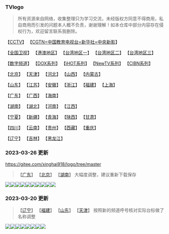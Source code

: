 ### TVlogo
> 所有资源来自网络，收集整理只为学习交流，未经版权方同意不得商用，私自商用而引发的问题本人概不负责，谢谢理解！如本仓库中部分内容存在侵权行为，欢迎留言联系我删除。
> 
【[CCTV](./md/01.md)】  【[CGTN=中国教育电视台=新华社=中央新影](./md/02.md)】

【[全国卫视](./md/03.md)】  【[港澳地区](./md/04.md)】  【[台湾地区一](./md/05.md)】  【[台湾地区二](./md/06.md)】  【[台湾地区三](./md/07.md)】

【[数字频道](./md/08.md)】  【[DOX系列](./md/09.md)】  【[iHOT系列](./md/12.md)】  【[NewTV系列](./md/13.md)】  【[CIBN系列](./md/14.md)】

【[北京](./md/33.md)】  【[天津](./md/34.md)】  【[河北](./md/10.md)】  【[山西](./md/36.md)】  【[内蒙古](./md/37.md)】

【[山东](./md/11.md)】  【[江苏](./md/21.md)】  【[安徽](./md/22.md)】  【[浙江](./md/23.md)】  【[福建](./md/24.md)】  【[上海](./md/25.md)】

【[广东](./md/26.md)】  【[广西](./md/27.md)】  【[海南](./md/28.md)】

【[湖南](./md/29.md)】  【[湖北](./md/30.md)】  【[河南](./md/31.md)】  【[江西](./md/32.md)】

【[宁夏](./md/38.md)】  【[新疆](./md/39.md)】  【[青海](./md/40.md)】  【[陕西](./md/41.md)】  【[甘肃](./md/42.md)】

【[四川](./md/43.md)】  【[云南](./md/44.md)】  【[贵州](./md/45.md)】  【[西藏](./md/46.md)】  【[重庆](./md/47.md)】

【[辽宁](./md/48.md)】  【[吉林](./md/49.md)】  【[黑龙江](./md/50.md)】

### 2023-03-26 更新
https://gitee.com/xinghai918/logo/tree/master
> 【[广东](./md/26.md)】  【[北京](./md/33.md)】  【[湖南](./md/29.md)】  大幅度调整，建议重新下载保存

<img src="https://raw.githubusercontent.com/wanglindl/TVlogo/main/img/xindm.png"><img src="https://raw.githubusercontent.com/wanglindl/TVlogo/main/img/jtlc.png"><img src="https://raw.githubusercontent.com/wanglindl/TVlogo/main/img/TVB3.png"><img src="https://raw.githubusercontent.com/wanglindl/TVlogo/main/img/TVB5.png"><img src="https://raw.githubusercontent.com/wanglindl/TVlogo/main/img/HOY1.png"><img src="https://raw.githubusercontent.com/wanglindl/TVlogo/main/img/CTI5.png"><img src="https://raw.githubusercontent.com/wanglindl/TVlogo/main/img/jingcai01.png"><img src="https://raw.githubusercontent.com/wanglindl/TVlogo/main/img/jingcai02.png"><img src="https://raw.githubusercontent.com/wanglindl/TVlogo/main/img/jingcai03.png"><img src="https://raw.githubusercontent.com/wanglindl/TVlogo/main/img/jingcai04.png">

### 2023-03-20 更新
> 【[辽宁](./md/48.md)】  【[福建](./md/24.md)】  【[山东](./md/20.md)】  【[天津](./md/34.md)】
> 按照新的频道呼号核对实际台标做了名称调整

<img src="https://raw.githubusercontent.com/wanglindl/TVlogo/main/img/leyou.png"><img src="https://raw.githubusercontent.com/wanglindl/TVlogo/main/img/huashu4k.png"><img src="https://raw.githubusercontent.com/wanglindl/TVlogo/main/img/TaiwanPlus.png"><img src="https://raw.githubusercontent.com/wanglindl/TVLogo/main/img/Fujian9.png"><img src="https://raw.githubusercontent.com/wanglindl/TVLogo/main/img/bjtjcai.png"><img src="https://raw.githubusercontent.com/wanglindl/TVlogo/main/img/Hubei7.png"><img src="https://raw.githubusercontent.com/wanglindl/TVlogo/main/img/Mnews.png"><img src="https://raw.githubusercontent.com/wanglindl/TVlogo/main/img/inbm.png">
